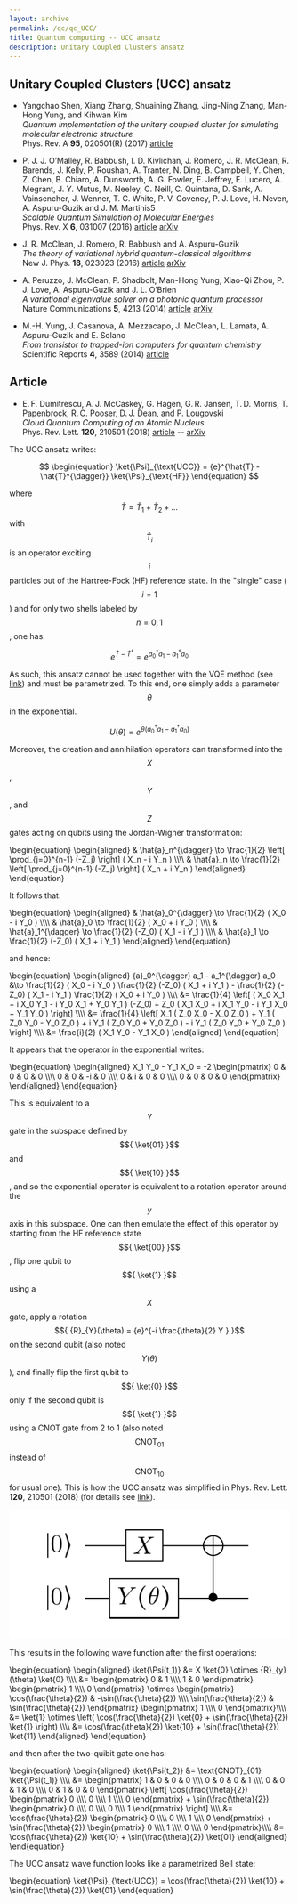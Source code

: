 ```yaml
---
layout: archive
permalink: /qc/qc_UCC/
title: Quantum computing -- UCC ansatz
description: Unitary Coupled Clusters ansatz
---
```



## Unitary Coupled Clusters (UCC) ansatz

- Yangchao Shen, Xiang Zhang, Shuaining Zhang, Jing-Ning Zhang, Man-Hong Yung, and Kihwan Kim  
  _Quantum implementation of the unitary coupled cluster for simulating molecular electronic structure_  
  Phys. Rev. A **95**, 020501(R) (2017) [article](https://doi.org/10.1103/PhysRevA.95.020501)

- P. J. J. O’Malley, R. Babbush, I. D. Kivlichan, J. Romero, J. R. McClean, R. Barends, J. Kelly, P. Roushan, A. Tranter, N. Ding, B. Campbell, Y. Chen, Z. Chen, B. Chiaro, A. Dunsworth, A. G. Fowler, E. Jeffrey, E. Lucero, A. Megrant, J. Y. Mutus, M. Neeley, C. Neill, C. Quintana, D. Sank, A. Vainsencher, J. Wenner, T. C. White, P. V. Coveney, P. J. Love, H. Neven, A. Aspuru-Guzik and J. M. Martinis5  
  _Scalable Quantum Simulation of Molecular Energies_  
  Phys. Rev. X **6**, 031007 (2016) [article](https://doi.org/10.1103/PhysRevX.6.031007) [arXiv](https://arxiv.org/abs/1512.06860) 

- J. R. McClean, J. Romero, R. Babbush and A. Aspuru-Guzik  
  _The theory of variational hybrid quantum-classical algorithms_  
  New J. Phys. **18**, 023023 (2016) [article](https://doi.org/10.1088/1367-2630/18/2/023023) [arXiv](https://arxiv.org/abs/1509.04279)

- A. Peruzzo, J. McClean, P. Shadbolt, Man-Hong Yung, Xiao-Qi Zhou, P. J. Love, A. Aspuru-Guzik and J. L. O’Brien  
  _A variational eigenvalue solver on a photonic quantum processor_  
  Nature Communications **5**, 4213 (2014) [article](https://www.nature.com/articles/ncomms5213) [arXiv](https://arxiv.org/abs/1304.3061)

- M.-H. Yung, J. Casanova, A. Mezzacapo, J. McClean, L. Lamata, A. Aspuru-Guzik and E. Solano  
  _From transistor to trapped-ion computers for quantum chemistry_  
  Scientific Reports **4**, 3589 (2014) [article](https://doi.org/10.1038/srep03589)


## Article 

- E. F. Dumitrescu, A. J. McCaskey, G. Hagen, G. R. Jansen, T. D. Morris, T. Papenbrock, R. C. Pooser, D. J. Dean, and P. Lougovski  
  _Cloud Quantum Computing of an Atomic Nucleus_  
  Phys. Rev. Lett. **120**, 210501 (2018) [article](https://doi.org/10.1103/PhysRevLett.120.210501) -- [arXiv](https://arxiv.org/abs/1801.03897)


The UCC ansatz writes:  

$$
\begin{equation}
  \ket{\Psi}_{\text{UCC}} = {e}^{\hat{T} - \hat{T}^{\dagger}} \ket{\Psi}_{\text{HF}}
\end{equation}
$$  

where $${ \hat{T} = \hat{T}_{1} + \hat{T}_{2} + ... }$$ with $${ \hat{T}_{i} }$$ is an operator exciting $${ i }$$ particles out of the Hartree-Fock (HF) reference state. In the "single" case ($${ i = 1 }$$) and for only two shells labeled by $${ n = 0,1 }$$, one has:  

$$
\begin{equation}
  {e}^{\hat{T} - \hat{T}^{\dagger}} = {e}^{ {a}_{0}^{\dagger} {a}_{1} - {a}_{1}^{\dagger} {a}_{0} }
\end{equation}
$$  

As such, this ansatz cannot be used together with the VQE method (see [link](./qc/)) and must be parametrized. To this end, one simply adds a parameter $${ \theta }$$ in the exponential. 

$$
\begin{equation}
  U(\theta) = {e}^{ \theta ( a_0^{\dagger} a_1 - a_1^{\dagger} a_0 ) }
\end{equation}
$$  

Moreover, the creation and annihilation operators can transformed into the $${ X }$$, $${ Y }$$, and $${ Z }$$ gates acting on qubits using the Jordan-Wigner transformation:

\begin{equation}
\begin{aligned}
  & \hat{a}\_n^{\dagger} \to \frac{1}{2} \left[ \prod\_{j=0}^{n-1} (-Z_j) \right] ( X_n - i Y_n ) \\\\\\\\
  & \hat{a}\_n \to \frac{1}{2} \left[ \prod\_{j=0}^{n-1} (-Z_j) \right] ( X_n + i Y_n )
\end{aligned}
\end{equation}

It follows that:  

\begin{equation}
\begin{aligned}
  & \hat{a}_0^{\dagger} \to \frac{1}{2} ( X_0 - i Y_0 ) \\\\\\\\
  & \hat{a}_0 \to \frac{1}{2} ( X_0 + i Y_0 ) \\\\\\\\
  & \hat{a}_1^{\dagger} \to \frac{1}{2} (-Z_0) ( X_1 - i Y_1 ) \\\\\\\\
  & \hat{a}_1 \to \frac{1}{2} (-Z_0) ( X_1 + i Y_1 )
\end{aligned}
\end{equation}

and hence:  

\begin{equation}
\begin{aligned}
  {a}_0^{\dagger} a_1 - a_1^{\dagger} a_0 &\to \frac{1}{2} ( X_0 - i Y_0 ) \frac{1}{2} (-Z_0) ( X_1 + i Y_1 ) - \frac{1}{2} (-Z_0) ( X_1 - i Y_1 ) \frac{1}{2} ( X_0 + i Y_0 ) \\\\\\\\
  &= \frac{1}{4} \left[ ( X_0 X_1 + i X_0 Y_1 - i Y_0 X_1 + Y_0 Y_1 ) (-Z_0) + Z_0 ( X_1 X_0 + i X_1 Y_0 - i Y_1 X_0 + Y_1 Y_0 ) \right] \\\\\\\\
  &= \frac{1}{4} \left[ X_1 ( Z_0 X_0 - X_0 Z_0 ) + Y_1 ( Z_0 Y_0 - Y_0 Z_0 ) + i Y_1 ( Z_0 Y_0 + Y_0 Z_0 ) - i Y_1 ( Z_0 Y_0 + Y_0 Z_0 ) \right] \\\\\\\\
  &= \frac{i}{2} ( X_1 Y_0 - Y_1 X_0 )
\end{aligned}
\end{equation}

It appears that the operator in the exponential writes:

\begin{equation}
\begin{aligned}
  X_1 Y_0 - Y_1 X_0 = -2
  \begin{pmatrix}
		0 & 0 & 0 & 0 \\\\\\\\
		0 & 0 & -i & 0 \\\\\\\\
		0 & i & 0 & 0 \\\\\\\\
		0 & 0 & 0 & 0 
	\end{pmatrix}
\end{aligned}
\end{equation}

This is equivalent to a $${ Y }$$ gate in the subspace defined by $${ \ket{01} }$$ and $${ \ket{10} }$$, and so the exponential operator is equivalent to a rotation operator around the $${ y }$$ axis in this subspace. One can then emulate the effect of this operator by starting from the HF reference  state $${ \ket{00} }$$, flip one qubit to $${ \ket{1} }$$ using a $${ X }$$ gate, apply a rotation $${ {R}_{Y}(\theta) = {e}^{-i \frac{\theta}{2} Y } }$$ on the second qubit (also noted $${ Y(\theta) }$$), and finally flip the first qubit to $${ \ket{0} }$$ only if the second qubit is $${ \ket{1} }$$ using a CNOT gate from 2 to 1 (also noted $${ \text{CNOT}_{01} }$$ instead of $${ \text{CNOT}_{10} }$$ for usual one). This is how the UCC ansatz was simplified in Phys. Rev. Lett. **120**, 210501 (2018) (for details see [link](./page_pn.html)).  

![](assets/fig_qc_circuit_UCC.png)

This results in the following wave function after the first operations:  

\begin{equation}
\begin{aligned}
	\ket{\Psi(t_1)} &= X \ket{0} \otimes {R}_{y}(\theta) \ket{0} \\\\\\\\
	&= 
	\begin{pmatrix}
		0 & 1 \\\\\\\\
		1 & 0
	\end{pmatrix}
	\begin{pmatrix}
		1 \\\\\\\\
		0
	\end{pmatrix}
	\otimes
  \begin{pmatrix}
		\cos(\frac{\theta}{2}) & -\sin(\frac{\theta}{2}) \\\\\\\\
		\sin(\frac{\theta}{2}) & \sin(\frac{\theta}{2})
	\end{pmatrix}
	\begin{pmatrix}
		1 \\\\\\\\
		0
	\end{pmatrix}\\\\\\\\
  &= \ket{1} \otimes \left( \cos(\frac{\theta}{2}) \ket{0} + \sin(\frac{\theta}{2}) \ket{1} \right) \\\\\\\\
  &= \cos(\frac{\theta}{2}) \ket{10} + \sin(\frac{\theta}{2}) \ket{11}
\end{aligned}
\end{equation}

and then after the two-quibit gate one has:  

\begin{equation}
\begin{aligned}
	\ket{\Psi(t_2)} &= \text{CNOT}_{01} \ket{\Psi(t_1)} \\\\\\\\
	&= 
  \begin{pmatrix}
		1 & 0 & 0 & 0 \\\\\\\\
		0 & 0 & 0 & 1 \\\\\\\\
    0 & 0 & 1 & 0 \\\\\\\\
    0 & 1 & 0 & 0 
	\end{pmatrix}
	\left[
	\cos(\frac{\theta}{2})
	\begin{pmatrix}
		0 \\\\\\\\
		0 \\\\\\\\
		1 \\\\\\\\
		0 
	\end{pmatrix}
	+ \sin(\frac{\theta}{2})
	\begin{pmatrix}
		0 \\\\\\\\
		0 \\\\\\\\
		0 \\\\\\\\
		1 
	\end{pmatrix}
	\right] \\\\\\\\
	&= \cos(\frac{\theta}{2})
	\begin{pmatrix}
		0 \\\\\\\\
		0 \\\\\\\\
		1 \\\\\\\\
		0 
	\end{pmatrix}
	+ \sin(\frac{\theta}{2})
	\begin{pmatrix}
		0 \\\\\\\\
		1 \\\\\\\\
		0 \\\\\\\\
		0 
	\end{pmatrix}\\\\\\\\
  &= \cos(\frac{\theta}{2}) \ket{10} + \sin(\frac{\theta}{2}) \ket{01}
\end{aligned}
\end{equation}

The UCC ansatz wave function looks like a parametrized Bell state:

\begin{equation}
	\ket{\Psi}_{\text{UCC}} = \cos(\frac{\theta}{2}) \ket{10} + \sin(\frac{\theta}{2}) \ket{01}
\end{equation}





